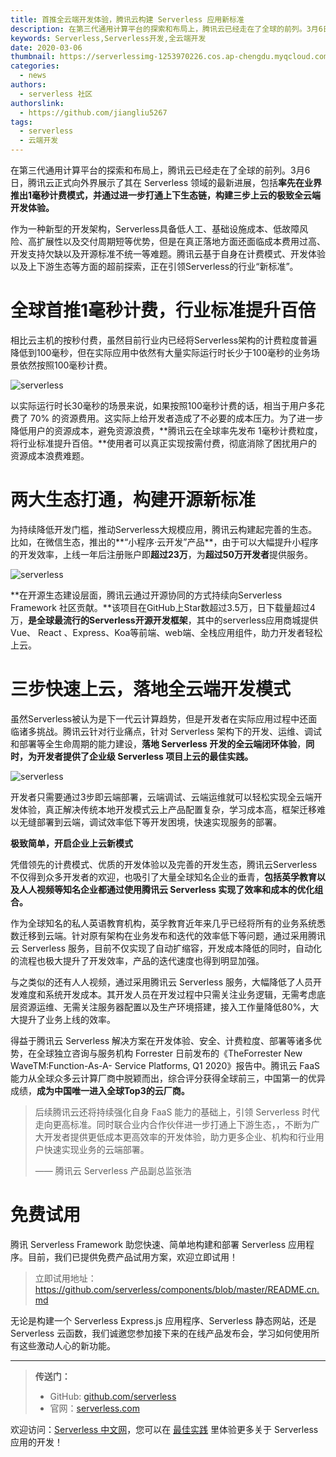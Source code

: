 ```yaml
---
title: 首推全云端开发体验，腾讯云构建 Serverless 应用新标准
description: 在第三代通用计算平台的探索和布局上，腾讯云已经走在了全球的前列。3月6日，腾讯云正式向外界展示了其在 Serverless 领域的最新进展，包括率先在业界推出1毫秒计费模式，并通过进一步打通上下生态链，构建三步上云的极致全云端开发体验。
keywords: Serverless,Serverless开发,全云端开发
date: 2020-03-06
thumbnail: https://serverlessimg-1253970226.cos.ap-chengdu.myqcloud.com/qianyi/images/0.jpg
categories:
  - news
authors:
  - serverless 社区
authorslink: 
  - https://github.com/jiangliu5267
tags:
  - serverless
  - 云端开发
---
```


在第三代通用计算平台的探索和布局上，腾讯云已经走在了全球的前列。3月6日，腾讯云正式向外界展示了其在 Serverless 领域的最新进展，包括**率先在业界推出1毫秒计费模式，并通过进一步打通上下生态链，构建三步上云的极致全云端开发体验。**

作为一种新型的开发架构，Serverless具备低人工、基础设施成本、低故障风险、高扩展性以及交付周期短等优势，但是在真正落地方面还面临成本费用过高、开发支持欠缺以及开源标准不统一等难题。腾讯云基于自身在计费模式、开发体验以及上下游生态等方面的超前探索，正在引领Serverless的行业“新标准”。

# **全球首推1毫秒计费，行业标准提升百倍**

相比云主机的按秒付费，虽然目前行业内已经将Serverless架构的计费粒度普遍降低到100毫秒，但在实际应用中依然有大量实际运行时长少于100毫秒的业务场景依然按照100毫秒计费。

![serverless](https://img.serverlesscloud.cn/qianyi/images/67ufDnLOiaDTww1PiahWgJWJpasUn6HD6trdjsW9WtGDL0w4AJ51mwuiaQKah3XJ9Wkhv6cPO65DwOSVc0yvET37g.jpg)

以实际运行时长30毫秒的场景来说，如果按照100毫秒计费的话，相当于用户多花费了 70% 的资源费用。这实际上给开发者造成了不必要的成本压力。为了进一步降低用户的资源成本，避免资源浪费，**腾讯云在全球率先发布 1毫秒计费粒度， 将行业标准提升百倍。**使用者可以真正实现按需付费，彻底消除了困扰用户的资源成本浪费难题。

# **两大生态打通，构建开源新标准**

为持续降低开发门槛，推动Serverless大规模应用，腾讯云构建起完善的生态。比如，在微信生态，推出的**“小程序·云开发”产品**，由于可以大幅提升小程序的开发效率，上线一年后注册账户即**超过23万**，为**超过50万开发者**提供服务。

![serverless](https://mmbiz.qpic.cn/mmbiz_png/67ufDnLOiaDTww1PiahWgJWJpasUn6HD6tujJx26PsYU91ltfmRDgI0HTCUr3rnLVBECpTbf6CYDPFADGXGJxYmg/640?wx_fmt=png&tp=webp&wxfrom=5&wx_lazy=1&wx_co=1)

**在开源生态建设层面，腾讯云通过开源协同的方式持续向Serverless Framework 社区贡献。**该项目在GitHub上Star数超过3.5万，日下载量超过4万，**是全球最流行的Serverless开源开发框架**，其中的serverless应用商城提供Vue、 React 、Express、Koa等前端、web端、全栈应用组件，助力开发者轻松上云。

# **三步快速上云，落地全云端开发模式**

虽然Serverless被认为是下一代云计算趋势，但是开发者在实际应用过程中还面临诸多挑战。腾讯云针对行业痛点，针对 Serverless 架构下的开发、运维、调试和部署等全生命周期的能力建设，**落地 Serverless 开发的全云端闭环体验**，**同时，为开发者提供了企业级 Serverless 项目上云的最佳实践。**

![serverless](https://img.serverlesscloud.cn/qianyi/images/67ufDnLOiaDTww1PiahWgJWJpasUn6HD6tDx8YBOewTUIiavgdvG3s5dvkf1a0ic9ffwTN2nFJBYPqnIMsC9LTv1ug.jpg)

开发者只需要通过3步即云端部署，云端调试、云端运维就可以轻松实现全云端开发体验，真正解决传统本地开发模式云上产品配置复杂，学习成本高，框架迁移难以无缝部署到云端，调试效率低下等开发困境，快速实现服务的部署。

**极致简单，开启企业上云新模式**

凭借领先的计费模式、优质的开发体验以及完善的开发生态，腾讯云Serverless不仅得到众多开发者的欢迎，也吸引了大量全球知名企业的垂青，**包括英孚教育以及人人视频等知名企业都通过使用腾讯云 Serverless 实现了效率和成本的优化组合。**

作为全球知名的私人英语教育机构，英孚教育近年来几乎已经将所有的业务系统悉数迁移到云端。针对原有架构在业务发布和迭代的效率低下等问题，通过采用腾讯云 Serverless 服务，目前不仅实现了自动扩缩容，开发成本降低的同时，自动化的流程也极大提升了开发效率，产品的迭代速度也得到明显加强。

与之类似的还有人人视频，通过采用腾讯云 Serverless 服务，大幅降低了人员开发难度和系统开发成本。其开发人员在开发过程中只需关注业务逻辑，无需考虑底层资源运维、无需关注服务器配置以及生产环境搭建，接入工作量降低80%，大大提升了业务上线的效率。

得益于腾讯云 Serverless 解决方案在开发体验、安全、计费粒度、部署等诸多优势，在全球独立咨询与服务机构 Forrester 日前发布的《TheForrester New WaveTM:Function-As-A- Service Platforms, Q1 2020》报告中。腾讯云 FaaS 能力从全球众多云计算厂商中脱颖而出，综合评分获得全球前三，中国第一的优异成绩，**成为中国唯一进入全球Top3的云厂商。**


> 后续腾讯云还将持续强化自身 FaaS 能力的基础上，引领 Serverless 时代走向更高标准。同时联合业内合作伙伴进一步打通上下游生态，，不断为广大开发者提供更低成本更高效率的开发体验，助力更多企业、机构和行业用户快速实现业务的云端部署。
> 
> —— 腾讯云 Serverless 产品副总监张浩

# 免费试用

腾讯 Serverless Framework 助您快速、简单地构建和部署 Serverless 应用程序。目前，我们已提供免费产品试用方案，欢迎立即试用！
> 立即试用地址： https://github.com/serverless/components/blob/master/README.cn.md

无论是构建一个 Serverless Express.js 应用程序、Serverless 静态网站，还是 Serverless 云函数，我们诚邀您参加接下来的在线产品发布会，学习如何使用所有这些激动人心的新功能。

---

> **传送门：**
> - GitHub: [github.com/serverless](https://github.com/serverless/serverless/blob/master/README_CN.md) 
> - 官网：[serverless.com](https://serverless.com/)

欢迎访问：[Serverless 中文网](https://serverlesscloud.cn/)，您可以在 [最佳实践](https://serverlesscloud.cn/best-practice) 里体验更多关于 Serverless 应用的开发！
